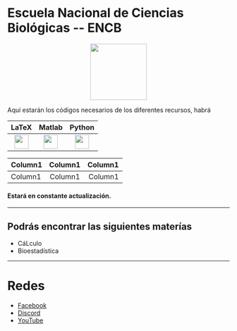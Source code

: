 # Escuela Nacional de Ciencias Biológicas -- ENCB
<p align="center">
  <img width="128" height="128" src="https://www.encb.ipn.mx/assets/files/encb/img/escudos/escudoENCB.png">
</p>

Aquí estarán los códigos necesarios de los diferentes recursos, habrá 

<center>
  
| LaTeX | Matlab  | Python |
|:-----:|:-------:|:------:|
| <img width="" height="32" src="https://upload.wikimedia.org/wikipedia/commons/2/25/LaTeX_logo.png">  |  <img width="32" height="32" src="https://upload.wikimedia.org/wikipedia/commons/thumb/2/21/Matlab_Logo.png/667px-Matlab_Logo.png"> |  <img width="32" height="32" src="https://upload.wikimedia.org/wikipedia/commons/thumb/0/0a/Python.svg/1024px-Python.svg.png"> |

</center>

<table>
    <thead>
        <tr>
            <th align="left">Column1</th>
            <th align="center">Column1</th>
            <th align="right">Column1</th>
        </tr>
    </thead>
    <tbody>
        <tr>
            <td align="left">Column1</td>
            <td align="center">Column1</td>
            <td align="right">Column1</td>
        </tr>
    </tbody>
</table>

#### **Estará en constante actualización.**
------------
## Podrás encontrar las siguientes materías
- CáLculo
- Bioestadística

------------

# Redes
- [Facebook](https://www.facebook.com/aniMATEnserio "Facebook")
- [Discord](https://discord.gg/anptUTkf "Discord")
- [YouTube](https://www.youtube.com/c/aniMATE1 "YouTube")
